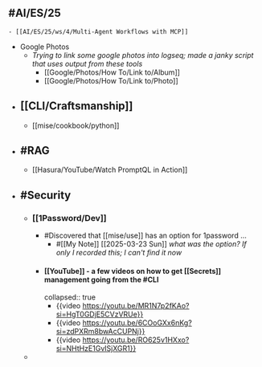 ## #AI/ES/25
	- [[AI/ES/25/ws/4/Multi-Agent Workflows with MCP]]
- Google Photos
	- *Trying to link some google photos into logseq; made a janky script that uses output from these tools*
		- [[Google/Photos/How To/Link to/Album]]
		- [[Google/Photos/How To/Link to/Photo]]
- ## [[CLI/Craftsmanship]]
	- [[mise/cookbook/python]]
- ## #RAG
	- [[Hasura/YouTube/Watch PromptQL in Action]]
- ## #Security
	- ### [[1Password/Dev]]
		- #Discovered that [[mise/use]] has an option for 1password ...
			- #[[My Note]] [[2025-03-23 Sun]] *what was the option? If only I recorded this; I can't find it now*
		- #### [[YouTube]] - a few videos on how to get [[Secrets]] management going from the #CLI
		  collapsed:: true
			- {{video https://youtu.be/MR1N7p2fKAo?si=HgT0GDjE5CVzVRUe}}
			- {{video https://youtu.be/6COoGXx6nKg?si=zdPXRm8bwAcCUPNj}}
			- {{video https://youtu.be/RO625v1HXxo?si=NHtHzE1GvISjXGR1}}
	-